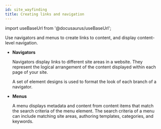 ```yaml
---
id: site_wayfinding
title: Creating links and navigation
---
```

import useBaseUrl from '@docusaurus/useBaseUrl';



Use navigators and menus to create links to content, and display content-level navigation.

-   **Navigators**

    Navigators display links to different site areas in a website. They represent the logical arrangement of the content displayed within each page of your site.

    A set of element designs is used to format the look of each branch of a navigator.

-   **Menus**

    A menu displays metadata and content from content items that match the search criteria of the menu element. The search criteria of a menu can include matching site areas, authoring templates, categories, and keywords.


